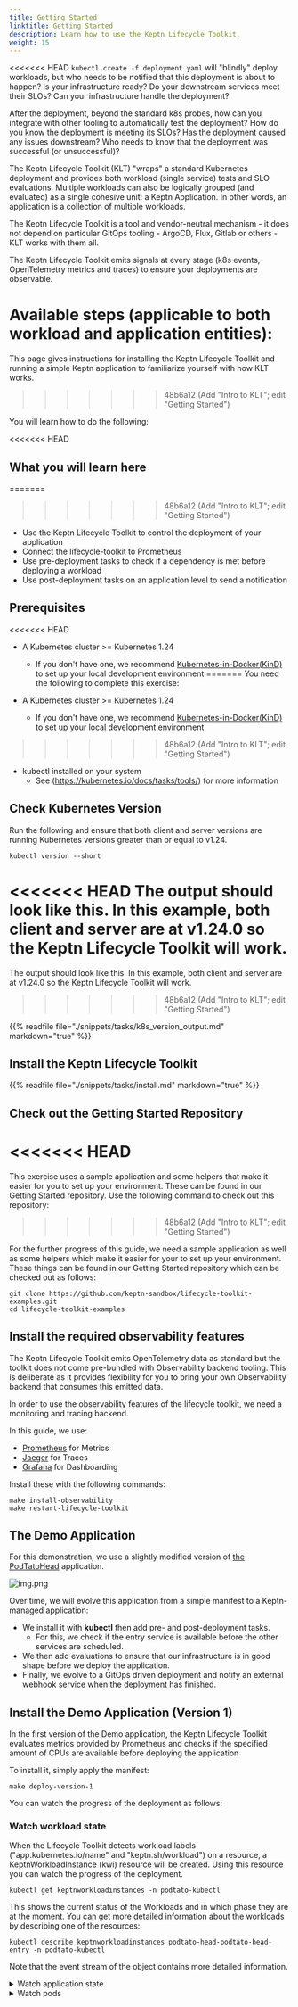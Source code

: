 ```yaml
---
title: Getting Started
linktitle: Getting Started
description: Learn how to use the Keptn Lifecycle Toolkit.
weight: 15
---
```


<<<<<<< HEAD
`kubectl create -f deployment.yaml` will "blindly" deploy workloads, but who needs to be notified that this deployment
is about to happen? Is your infrastructure ready? Do your downstream services meet their SLOs? Can your infrastructure
handle the deployment?

After the deployment, beyond the standard k8s probes, how can you integrate with other tooling to automatically test the
deployment? How do you know the deployment is meeting its SLOs? Has the deployment caused any issues downstream? Who
needs to know that the deployment was successful (or unsuccessful)?

The Keptn Lifecycle Toolkit (KLT) "wraps" a standard Kubernetes deployment and provides both workload (single service)
tests and SLO evaluations. Multiple workloads can also be logically grouped (and evaluated) as a single cohesive unit: a
Keptn Application. In other words, an application is a collection of multiple workloads.

The Keptn Lifecycle Toolkit is a tool and vendor-neutral mechanism - it does not depend on particular GitOps tooling -
ArgoCD, Flux, Gitlab or others - KLT works with them all.

The Keptn Lifecycle Toolkit emits signals at every stage (k8s events, OpenTelemetry metrics and traces) to ensure your
deployments are observable.

Available steps (applicable to both workload and application entities):
=======
This page gives instructions for installing the Keptn Lifecycle Toolkit
and running a simple Keptn application to familiarize yourself
with how KLT works.
>>>>>>> 48b6a12 (Add "Intro to KLT"; edit "Getting Started")

You will learn how to do the following:

<<<<<<< HEAD
## What you will learn here

=======
>>>>>>> 48b6a12 (Add "Intro to KLT"; edit "Getting Started")
* Use the Keptn Lifecycle Toolkit to control the deployment of your application
* Connect the lifecycle-toolkit to Prometheus
* Use pre-deployment tasks to check if a dependency is met before deploying a workload
* Use post-deployment tasks on an application level to send a notification

## Prerequisites

<<<<<<< HEAD
* A Kubernetes cluster >= Kubernetes 1.24
  * If you don't have one, we recommend [Kubernetes-in-Docker(KinD)](https://kind.sigs.k8s.io/docs/user/quick-start/)
    to set up your local development environment
=======
You need the following to complete this exercise:

* A Kubernetes cluster >= Kubernetes 1.24
    * If you don't have one, we recommend
      [Kubernetes-in-Docker(KinD)](https://kind.sigs.k8s.io/docs/user/quick-start/)
      to set up your local development environment
>>>>>>> 48b6a12 (Add "Intro to KLT"; edit "Getting Started")
* kubectl installed on your system
  * See (<https://kubernetes.io/docs/tasks/tools/>) for more information

## Check Kubernetes Version

Run the following and ensure that both client and server versions
are running Kubernetes versions greater than or equal to v1.24.

```shell
kubectl version --short
```

<<<<<<< HEAD
The output should look like this. In this example, both client and server are at v1.24.0 so the Keptn Lifecycle Toolkit
will work.
=======
The output should look like this.
In this example, both client and server are at v1.24.0
so the Keptn Lifecycle Toolkit will work.
>>>>>>> 48b6a12 (Add "Intro to KLT"; edit "Getting Started")

{{% readfile file="./snippets/tasks/k8s_version_output.md" markdown="true" %}}

## Install the Keptn Lifecycle Toolkit

{{% readfile file="./snippets/tasks/install.md" markdown="true" %}}

## Check out the Getting Started Repository
<<<<<<< HEAD
=======

This exercise uses a sample application and some helpers
that make it easier for you to set up your environment.
These can be found in our Getting Started repository.
Use the following command to check out this repository:
>>>>>>> 48b6a12 (Add "Intro to KLT"; edit "Getting Started")

For the further progress of this guide, we need a sample application as well as some helpers which make it easier for
your to set up your environment. These things can be found in our Getting Started repository which can be checked out as
follows:

```shell
git clone https://github.com/keptn-sandbox/lifecycle-toolkit-examples.git
cd lifecycle-toolkit-examples
```

## Install the required observability features

The Keptn Lifecycle Toolkit emits OpenTelemetry data as standard
but the toolkit does not come pre-bundled with Observability backend tooling.
This is deliberate as it provides flexibility
for you to bring your own Observability backend
that consumes this emitted data.

In order to use the observability features of the lifecycle toolkit,
we need a monitoring and tracing backend.

In this guide, we use:

* [Prometheus](https://prometheus.io/) for Metrics
* [Jaeger](https://jaegertracing.io) for Traces
* [Grafana](https://github.com/grafana/) for Dashboarding

Install these with the following commands:

```shell
make install-observability
make restart-lifecycle-toolkit
```

## The Demo Application

For this demonstration, we use a slightly modified version of
[the PodTatoHead](https://github.com/podtato-head/podtato-head) application.

<!-- markdown-link-check-disable-next-line -->
![img.png](assets/podtatohead.png)

Over time, we will evolve this application
from a simple manifest to a Keptn-managed application:

* We install it with **kubectl**
  then add pre- and post-deployment tasks.
  * For this, we check if the entry service is available
    before the other services are scheduled.
* We then add evaluations to ensure
    that our infrastructure is in good shape before we deploy the application.
* Finally, we evolve to a GitOps driven deployment
  and notify an external webhook service when the deployment has finished.

## Install the Demo Application (Version 1)
In the first version of the Demo application,
the Keptn Lifecycle Toolkit evaluates metrics provided by Prometheus
and checks if the specified amount of CPUs are available
before deploying the application

To install it, simply apply the manifest:

```shell
make deploy-version-1
```

You can watch the progress of the deployment as follows:

### Watch workload state

When the Lifecycle Toolkit detects workload labels ("app.kubernetes.io/name" and "keptn.sh/workload") on a resource, a
KeptnWorkloadInstance (kwi) resource will be created. Using this resource you can watch the progress of the deployment.

```shell
kubectl get keptnworkloadinstances -n podtato-kubectl
```

This shows the current status of the Workloads
and in which phase they are at the moment.
You can get more detailed information about the workloads
by describing one of the resources:

```shell
kubectl describe keptnworkloadinstances podtato-head-podtato-head-entry -n podtato-kubectl
```

Note that the event stream of the object contains more detailed information.
</details>

<details>
<summary>Watch application state</summary>
Although you didn't specify an application in your manifest,
the Lifecycle Toolkit assumes that this is a single-service application
and creates an ApplicationVersion (kav) resource for you.

Using `kubectl get keptnappversions -n podtato-kubectl`,
you can see the state of these resources.
</details>

<details>
<summary>Watch pods</summary>
Obviously, you should see that the pods are starting normally.
You can watch the state of the pods using:

```shell
kubectl get pods -n podtato-kubectl
```


Furthermore, you can port-forward the podtato-head service
to your local machine and access the application via your browser:

```shell
make port-forward-grafana
```
 
In your browser (http://localhost:3000),
log in with the user `admin` and the password `admin`).
You can open the Dashboard `Keptn Applications`
and see the current state of the application,
which should be similar to the following:

<!-- markdown-link-check-disable-next-line -->
![grafana.png](assets/grafana.png)

In this screen you get the following information:

* Successful/Failed Deployments
* Time between Deployments
* Deployment Time per Version
* The link to the Trace of the deployment

After some time (~60 seconds),
you should see one more failed deployment in your dashboard.
You can click on the link to the trace and see the reason for the failure:

<!-- markdown-link-check-disable-next-line -->
![trace-failed.png](assets/trace-failed.png)

In this case, we see the name of the failed pre-deployment evaluation
and the reason for the failure.
In this case, the minimum amount of CPUs is not met.
This is a problem we can solve by changing the treshold in the evaluation file.

## Install the Demo Application (Version 2)
To achieve this, we changed the operator in the evaluation file
(sample-app/version-2/app-pre-deploy-eval) from `<` to `>`
and applied the new manifest:

```shell
kubectl apply -f sample-app/version-2
```

After this, you can inspect the new state of the application
using the same commands as before.
You should see that the deployment is now successful
and that the trace is also updated.
You should also see in the Grafana Dashboards
that the deployment was successful.

Congratulations! You have successfully deployed an application
using the Keptn Lifecycle Toolkit!
